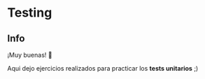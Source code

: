 # Testing

## Info

¡Muy buenas! 👋

Aqui dejo ejercicios realizados para practicar los **tests unitarios** ;)